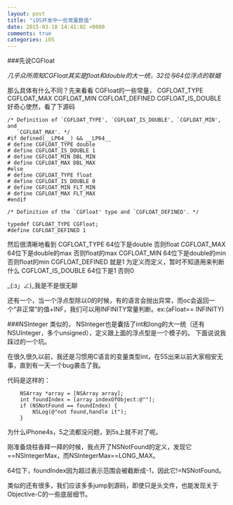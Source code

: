 ```yaml
---
layout: post
title: "iOS开发中一些常量数值"
date: 2015-03-18 14:41:02 +0800
comments: true
categories: iOS
---
```


###先说CGFloat

*几乎众所周知CGFloat其实是float和double的大一统，32位与64位浮点的联姻*

那么具体有什么不同？先来看看  CGFloat的一些常量，
    CGFLOAT_TYPE
    CGFLOAT_MAX
    CGFLOAT_MIN
    CGFLOAT_DEFINED
    CGFLOAT_IS_DOUBLE
好奇心使然，看了下源码

```objc
/* Definition of `CGFLOAT_TYPE', `CGFLOAT_IS_DOUBLE', `CGFLOAT_MIN', and
   `CGFLOAT_MAX'. */
#if defined(__LP64__) && __LP64__
# define CGFLOAT_TYPE double
# define CGFLOAT_IS_DOUBLE 1
# define CGFLOAT_MIN DBL_MIN
# define CGFLOAT_MAX DBL_MAX
#else
# define CGFLOAT_TYPE float
# define CGFLOAT_IS_DOUBLE 0
# define CGFLOAT_MIN FLT_MIN
# define CGFLOAT_MAX FLT_MAX
#endif

/* Definition of the `CGFloat' type and `CGFLOAT_DEFINED'. */

typedef CGFLOAT_TYPE CGFloat;
#define CGFLOAT_DEFINED 1
```

然后很清晰地看到
    CGFLOAT_TYPE         64位下是double 否则float
    CGFLOAT_MAX          64位下是double的max 否则float的max
    CGFLOAT_MIN          64位下是double的min 否则float的min
    CGFLOAT_DEFINED      就是1 为定义而定义，暂时不知道用来判断什么
    CGFLOAT_IS_DOUBLE    64位下是1 否则0

_(:з」∠)_我是不是很无聊

还有一个，当一个浮点型除以0的时候，有的语言会抛出异常，而oc会返回一个“非正常”的值+INF，我们可以用INFINITY常量判断。ex:(aFloat== INFINITY)

###NSInteger
类似的， NSInteger也是囊括了int和long的大一统（还有NSUInteger，多个unsigned），定义跟上面的浮点型是一个模子的。
下面说说我踩过的一个坑。

在很久很久以前，我还是习惯用C语言的变量类型int，在5S出来以前大家相安无事，直到有一天一个bug袭击了我。

代码是这样的：

```
    NSArray *array = [NSArray array];
    int foundIndex = [array indexOfObject:@""];
    if (NSNotFound == foundIndex) {
        NSLog(@"not found,handle it");
    }
```
为什么iPhone4s，5之流都没问题，到5s上就不对了呢。

刚准备烧柱香拜一拜的时候，我点开了NSNotFound的定义，发现它==NSIntegerMax，而NSIntegerMax==LONG_MAX。

64位下，foundIndex因为超过表示范围会被截断成-1，因此它!=NSNotFound。
 
类似的还有很多，我们应该多多jump到源码，即使只是头文件，也能发现关于Objective-C的一些底层细节。